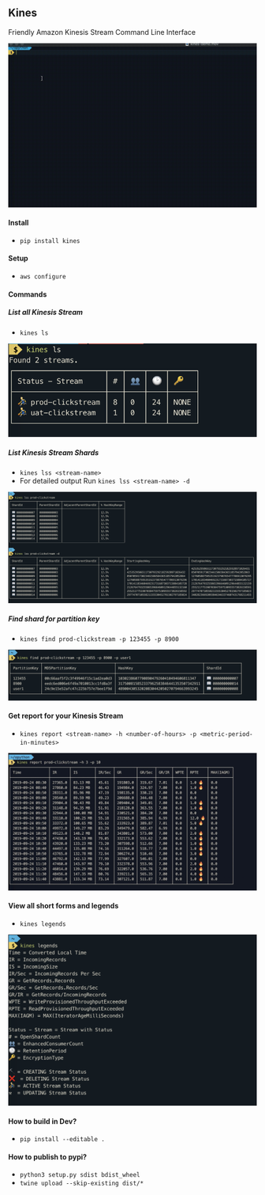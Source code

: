 ## Kines
Friendly Amazon Kinesis Stream Command Line Interface

![Kines Demo](demo/kines-demo.gif)

#### Install
- `pip install kines`

#### Setup 
- `aws configure`

#### Commands 
##### List all Kinesis Stream
- `kines ls`

![Kines ls](demo/kines-ls.png)

##### List Kinesis Stream Shards
- `kines lss <stream-name>`
- For detailed output Run `kines lss <stream-name> -d`

![Kines lss](demo/kines-lss-and-d.png)

##### Find shard for partition key
- `kines find prod-clickstream -p 123455 -p 8900`

![Kines find](demo/kines-find.png)

#### Get report for your Kinesis Stream
- `kines report <stream-name> -h <number-of-hours> -p <metric-period-in-minutes>`

![Kines Report](demo/kines-report.png)

#### View all short forms and legends
- `kines legends`

![Kines Legends](demo/kines-legends.png)

#### How to build in Dev?
- `pip install --editable .`

#### How to publish to pypi?
- `python3 setup.py sdist bdist_wheel`
- `twine upload --skip-existing dist/*`

